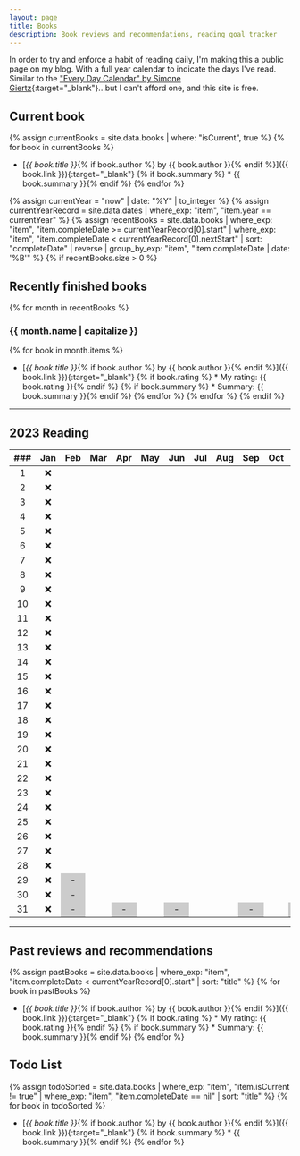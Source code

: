 ```yaml
---
layout: page
title: Books
description: Book reviews and recommendations, reading goal tracker
---
```


<style>
    li {
        margin-bottom: 5px;
    }

    /* non-existent days - MonthNum+1 */
    /* feb */
    table tbody tr:nth-child(29) td:nth-child(3), /* jekyll code to make conditional if leap year? lol */
    table tbody tr:nth-child(30) td:nth-child(3),
    table tbody tr:nth-child(31) td:nth-child(3),
    /* apr */
    table tbody tr:nth-child(31) td:nth-child(5),
    /* jun */
    table tbody tr:nth-child(31) td:nth-child(7),
    /* aug */
    table tbody tr:nth-child(31) td:nth-child(10),
    /* nov */
    table tbody tr:nth-child(31) td:nth-child(12) {
        background-color: #cccccc;
    }
</style>

In order to try and enforce a habit of reading daily, I'm making this a public page on my blog. With a full year calendar to indicate the days I've read. Similar to the ["Every Day Calendar" by Simone Giertz](https://www.simonegiertz.com/every-day-calendar){:target="_blank"}...but I can't afford one, and this site is free.

## Current book
{% assign currentBooks = site.data.books | where: "isCurrent", true %}
{% for book in currentBooks %}
* [*{{ book.title }}*{% if book.author %} by {{ book.author }}{% endif %}]({{ book.link }}){:target="_blank"}
{% if book.summary %}  * {{ book.summary }}{% endif %}
{% endfor %}

<!--
    What a mess...Jekyll does not handle dates very well. So I had to come up with this hack.
    I created a .yml file with just start and "nextStart" dates. For some reason, Jekyll does
    not have a way to convert a string to a date type, only the other way around. So I got around
    that using the .yml data file.

    Then I look up the date record corresponding to the current year and use those for filtering.
-->
{% assign currentYear = "now" | date: "%Y" | to_integer %}
{% assign currentYearRecord = site.data.dates | where_exp: "item", "item.year == currentYear" %}
{% assign recentBooks = site.data.books
        | where_exp: "item", "item.completeDate >= currentYearRecord[0].start"
        | where_exp: "item", "item.completeDate < currentYearRecord[0].nextStart"
        | sort: "completeDate" | reverse
        | group_by_exp: "item", "item.completeDate | date: '%B'"
%}
{% if recentBooks.size > 0 %}
## Recently finished books

{% for month in recentBooks %}
### {{ month.name | capitalize }}
{% for book in month.items %}
* [*{{ book.title }}*{% if book.author %} by {{ book.author }}{% endif %}]({{ book.link }}){:target="_blank"}
{% if book.rating %}  * My rating: {{ book.rating }}{% endif %}
{% if book.summary %}  * Summary: {{ book.summary }}{% endif %}
{% endfor %}
{% endfor %}
{% endif %}

----

## 2023 Reading

| ###  | Jan  | Feb  | Mar  | Apr  | May  | Jun  | Jul  | Aug  | Sep  | Oct  | Nov  | Dec  |
| :--: | :--: | :--: | :--: | :--: | :--: | :--: | :--: | :--: | :--: | :--: | :--: | :--: |
|  1   |  ❌  |      |      |      |      |      |      |      |      |      |      |      |
|  2   |  ❌  |      |      |      |      |      |      |      |      |      |      |      |
|  3   |  ❌  |      |      |      |      |      |      |      |      |      |      |      |
|  4   |  ❌  |      |      |      |      |      |      |      |      |      |      |      |
|  5   |  ❌  |      |      |      |      |      |      |      |      |      |      |      |
|  6   |  ❌  |      |      |      |      |      |      |      |      |      |      |      |
|  7   |  ❌  |      |      |      |      |      |      |      |      |      |      |      |
|  8   |  ❌  |      |      |      |      |      |      |      |      |      |      |      |
|  9   |  ❌  |      |      |      |      |      |      |      |      |      |      |      |
|  10  |  ❌  |      |      |      |      |      |      |      |      |      |      |      |
|  11  |  ❌  |      |      |      |      |      |      |      |      |      |      |      |
|  12  |  ❌  |      |      |      |      |      |      |      |      |      |      |      |
|  13  |  ❌  |      |      |      |      |      |      |      |      |      |      |      |
|  14  |  ❌  |      |      |      |      |      |      |      |      |      |      |      |
|  15  |  ❌  |      |      |      |      |      |      |      |      |      |      |      |
|  16  |  ❌  |      |      |      |      |      |      |      |      |      |      |      |
|  17  |  ❌  |      |      |      |      |      |      |      |      |      |      |      |
|  18  |  ❌  |      |      |      |      |      |      |      |      |      |      |      |
|  19  |  ❌  |      |      |      |      |      |      |      |      |      |      |      |
|  20  |  ❌  |      |      |      |      |      |      |      |      |      |      |      |
|  21  |  ❌  |      |      |      |      |      |      |      |      |      |      |      |
|  22  |  ❌  |      |      |      |      |      |      |      |      |      |      |      |
|  23  |  ❌  |      |      |      |      |      |      |      |      |      |      |      |
|  24  |  ❌  |      |      |      |      |      |      |      |      |      |      |      |
|  25  |  ❌  |      |      |      |      |      |      |      |      |      |      |      |
|  26  |  ❌  |      |      |      |      |      |      |      |      |      |      |      |
|  27  |  ❌  |      |      |      |      |      |      |      |      |      |      |      |
|  28  |  ❌  |      |      |      |      |      |      |      |      |      |      |      |
|  29  |  ❌  |  -   |      |      |      |      |      |      |      |      |      |      |
|  30  |  ❌  |  -   |      |      |      |      |      |      |      |      |      |      |
|  31  |  ❌  |  -   |      |  -   |      |  -   |      |      |  -   |      |  -   |      |

----

## Past reviews and recommendations

{% assign pastBooks = site.data.books
        | where_exp: "item", "item.completeDate < currentYearRecord[0].start"
        | sort: "title"
%}
{% for book in pastBooks %}
* [*{{ book.title }}*{% if book.author %} by {{ book.author }}{% endif %}]({{ book.link }}){:target="_blank"}
{% if book.rating %}  * My rating: {{ book.rating }}{% endif %}
{% if book.summary %}  * Summary: {{ book.summary }}{% endif %}
{% endfor %}

## Todo List

{% assign todoSorted = site.data.books
        | where_exp: "item", "item.isCurrent != true"
        | where_exp: "item", "item.completeDate == nil"
        | sort: "title"
%}
{% for book in todoSorted %}
* [*{{ book.title }}*{% if book.author %} by {{ book.author }}{% endif %}]({{ book.link }}){:target="_blank"}
{% if book.summary %}  * {{ book.summary }}{% endif %}
{% endfor %}

